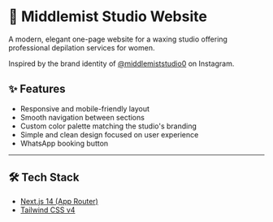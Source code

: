 # 🌸 Middlemist Studio Website

A modern, elegant one-page website for a waxing studio offering professional depilation services for women.

Inspired by the brand identity of [@middlemiststudio0](https://instagram.com/middlemiststudio0) on Instagram.

## ✨ Features

- Responsive and mobile-friendly layout
- Smooth navigation between sections
- Custom color palette matching the studio's branding
- Simple and clean design focused on user experience
- WhatsApp booking button

---

## 🛠️ Tech Stack

- [Next.js 14 (App Router)](https://nextjs.org/docs)
- [Tailwind CSS v4](https://tailwindcss.com)
